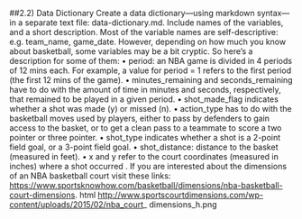 ##2.2) Data Dictionary
Create a data dictionary—using markdown syntax—in a separate text file: data-dictionary.md.
Include names of the variables, and a short description. Most of the variable names are
self-descriptive: e.g. team_name, game_date. However, depending on how much you know
about basketball, some variables may be a bit cryptic. So here’s a description for some of
them:
• period: an NBA game is divided in 4 periods of 12 mins each. For example, a value
for period = 1 refers to the first period (the first 12 mins of the game).
• minutes_remaining and seconds_remaining have to do with the amount of time in
minutes and seconds, respectively, that remained to be played in a given period.
• shot_made_flag indicates whether a shot was made (y) or missed (n).
• action_type has to do with the basketball moves used by players, either to pass by
defenders to gain access to the basket, or to get a clean pass to a teammate to score a
two pointer or three pointer.
• shot_type indicates whether a shot is a 2-point field goal, or a 3-point field goal.
• shot_distance: distance to the basket (measured in feet).
• x and y refer to the court coordinates (measured in inches) where a shot occurred .
If you are interested about the dimensions of an NBA basketball court visit these links:
https://www.sportsknowhow.com/basketball/dimensions/nba-basketball-court-dimensions.
html
http://www.sportscourtdimensions.com/wp-content/uploads/2015/02/nba_court_
dimensions_h.png